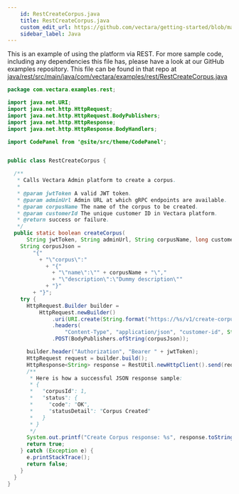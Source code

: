 ```yaml
---
    id: RestCreateCorpus.java
    title: RestCreateCorpus.java
    custom_edit_url: https://github.com/vectara/getting-started/blob/main/language-examples/java/rest/src/main/java/com/vectara/examples/rest/RestCreateCorpus.java
    sidebar_label: Java
---
```


This is an example of using the platform via REST.  For more sample code, including any dependencies this file has, please have a look at our GitHub examples repository.  This file can be found in that repo at <a href="https://github.com/vectara/getting-started/tree/main/language-examples/java/rest/src/main/java/com/vectara/examples/rest/RestCreateCorpus.java">java/rest/src/main/java/com/vectara/examples/rest/RestCreateCorpus.java</a>

```java title="java/rest/src/main/java/com/vectara/examples/rest/RestCreateCorpus.java"
package com.vectara.examples.rest;

import java.net.URI;
import java.net.http.HttpRequest;
import java.net.http.HttpRequest.BodyPublishers;
import java.net.http.HttpResponse;
import java.net.http.HttpResponse.BodyHandlers;

import CodePanel from '@site/src/theme/CodePanel';


public class RestCreateCorpus {

  /**
   * Calls Vectara Admin platform to create a corpus.
   *
   * @param jwtToken A valid JWT token.
   * @param adminUrl Admin URL at which gRPC endpoints are available.
   * @param corpusName The name of the corpus to be created.
   * @param customerId The unique customer ID in Vectara platform.
   * @return success or failure.
   */
  public static boolean createCorpus(
      String jwtToken, String adminUrl, String corpusName, long customerId) {
    String corpusJson =
        "{"
          + "\"corpus\":"
            + "{"
              + "\"name\":\"" + corpusName + "\","
              + "\"description\":\"Dummy description\""
            + "}"
        + "}";
    try {
      HttpRequest.Builder builder =
          HttpRequest.newBuilder()
              .uri(URI.create(String.format("https://%s/v1/create-corpus", adminUrl)))
              .headers(
                  "Content-Type", "application/json", "customer-id", String.valueOf(customerId))
              .POST(BodyPublishers.ofString(corpusJson));

      builder.header("Authorization", "Bearer " + jwtToken);
      HttpRequest request = builder.build();
      HttpResponse<String> response = RestUtil.newHttpClient().send(request, BodyHandlers.ofString());
      /**
       * Here is how a successful JSON response sample:
       * {
       *   "corpusId": 1,
       *   "status": {
       *     "code": "OK",
       *     "statusDetail": "Corpus Created"
       *   }
       * }
       */
      System.out.printf("Create Corpus response: %s", response.toString());
      return true;
    } catch (Exception e) {
      e.printStackTrace();
      return false;
    }
  }
}

```
